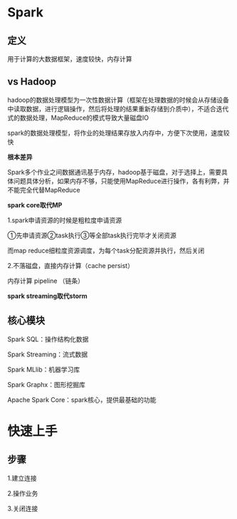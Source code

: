 # Spark

## 定义

用于计算的大数据框架，速度较快，内存计算

## vs Hadoop

hadoop的数据处理模型为一次性数据计算（框架在处理数据的时候会从存储设备中读取数据，进行逻辑操作，然后将处理的结果重新存储到介质中），不适合迭代式的数据处理，MapReduce的模式导致大量磁盘IO

spark的数据处理模型，将作业的处理结果存放入内存中，方便下次使用，速度较快

**根本差异**

Spark多个作业之间数据通讯基于内存，hadoop基于磁盘，对于选择上，需要具体问题具体分析，如果内存不够，只能使用MapReduce进行操作，各有利弊，并不能完全代替MapReduce

**spark core取代MP**

1.spark申请资源的时候是粗粒度申请资源

①先申请资源②task执行③等全部task执行完毕才关闭资源

而map reduce细粒度资源调度，为每个task分配资源并执行，然后关闭

2.不落磁盘，直接内存计算（cache persist）

内存计算 pipeline （链条）



**spark streaming取代storm**

## 核心模块

Spark SQL：操作结构化数据

Spark Streaming：流式数据

Spark MLlib：机器学习库

Spark Graphx：图形挖掘库

Apache Spark Core：spark核心，提供最基础的功能

# 快速上手

## 步骤

1.建立连接

2.操作业务

3.关闭连接
